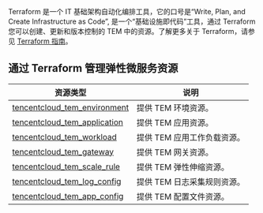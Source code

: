 

Terraform 是一个 IT 基础架构自动化编排工具，它的口号是“Write, Plan, and Create Infrastructure as Code”, 是一个“基础设施即代码”工具，通过 Terraform 您可以创建、更新和版本控制的 TEM 中的资源。了解更多关于 Terraform，请参见 [Terraform 指南](https://cloud.tencent.com/document/product/1213/67049)。


## 通过 Terraform 管理弹性微服务资源
| 资源类型                 | 说明                    |
| ---------------------------- | ------------------------- |
| [tencentcloud_tem_environment](https://registry.terraform.io/providers/tencentcloudstack/tencentcloud/latest/docs/resources/tem_environment#environment_name) | 提供 TEM 环境资源。  |
| [tencentcloud_tem_application](https://registry.terraform.io/providers/tencentcloudstack/tencentcloud/latest/docs/resources/tem_application) | 提供 TEM 应用资源。  |
| [tencentcloud_tem_workload](https://registry.terraform.io/providers/tencentcloudstack/tencentcloud/latest/docs/resources/tem_workload)    | 提供 TEM 应用工作负载资源。 |
| [tencentcloud_tem_gateway](https://registry.terraform.io/providers/tencentcloudstack/tencentcloud/latest/docs/resources/tem_workload)     | 提供 TEM 网关资源。  |
| [tencentcloud_tem_scale_rule](https://registry.terraform.io/providers/tencentcloudstack/tencentcloud/latest/docs/resources/tem_scale_rule)  | 提供 TEM 弹性伸缩资源。 |
| [tencentcloud_tem_log_config](https://registry.terraform.io/providers/tencentcloudstack/tencentcloud/latest/docs/resources/tem_log_config)  | 提供 TEM 日志采集规则资源。 |
| [tencentcloud_tem_app_config](https://registry.terraform.io/providers/tencentcloudstack/tencentcloud/latest/docs/resources/tem_app_config)  | 提供 TEM 配置文件资源。 |
